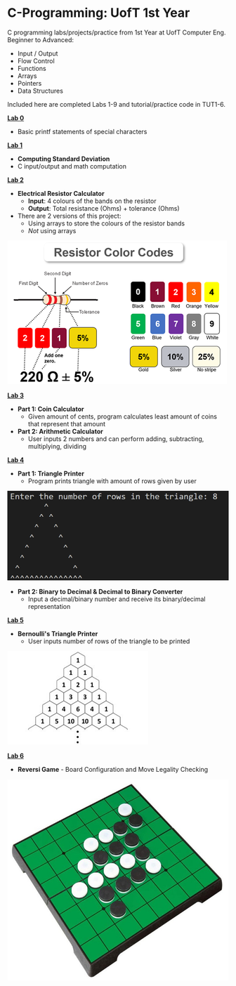 # C-Programming: UofT 1st Year
C programming labs/projects/practice from 1st Year at UofT Computer Eng.
Beginner to Advanced:
+ Input / Output
+ Flow Control
+ Functions
+ Arrays
+ Pointers
+ Data Structures

Included here are completed Labs 1-9 and tutorial/practice code in TUT1-6.

[**Lab 0**](https://github.com/pietrea2/C-Programming---UofT-1st-Year/tree/main/Lab%200)
+ Basic printf statements of special characters

[**Lab 1**](https://github.com/pietrea2/C-Programming---UofT-1st-Year/tree/main/Lab%201)
+ **Computing Standard Deviation**
+ C input/output and math computation

[**Lab 2**](https://github.com/pietrea2/C-Programming---UofT-1st-Year/tree/main/Lab%202)
+ **Electrical Resistor Calculator**
  + **Input**: 4 colours of the bands on the resistor
  + **Output**: Total resistance (Ohms) + tolerance (Ohms)
+ There are 2 versions of this project:
  + Using arrays to store the colours of the resistor bands
  + _Not_ using arrays
 
    
![Resistor Band Image](/images/resistor-color-codes.png)


[**Lab 3**](https://github.com/pietrea2/C-Programming---UofT-1st-Year/tree/main/Lab%203)
+ **Part 1: Coin Calculator**
  + Given amount of cents, program calculates least amount of coins that represent that amount
+ **Part 2: Arithmetic Calculator**
  + User inputs 2 numbers and can perform adding, subtracting, multiplying, dividing
 
[**Lab 4**](https://github.com/pietrea2/C-Programming---UofT-1st-Year/tree/main/Lab%204)
+ **Part 1: Triangle Printer**
  + Program prints triangle with amount of rows given by user
 
![Printed Triangle](/images/lab4_p1.png)

+ **Part 2: Binary to Decimal & Decimal to Binary Converter**
  + Input a decimal/binary number and receive its binary/decimal representation
 
[**Lab 5**](https://github.com/pietrea2/C-Programming---UofT-1st-Year/tree/main/Lab%205)
+ **Bernoulli's Triangle Printer**
  + User inputs number of rows of the triangle to be printed

![Bernoulli/Pascal's Triangle](/images/bernoulli-triangle.jpg)


[**Lab 6**](https://github.com/pietrea2/C-Programming---UofT-1st-Year/tree/main/Lab%206)
+ **Reversi Game** - Board Configuration and Move Legality Checking

![Reversi Board Game](/images/reversi-board.jpg)
